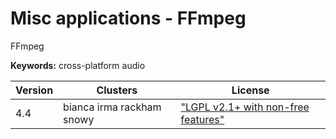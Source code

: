 # Misc applications - FFmpeg

FFmpeg

**Keywords:** cross-platform audio



| Version | Clusters | License |
| ------- | -------- | ------- |
| 4.4 | bianca irma rackham snowy | ["LGPL v2.1+ with non-free features"](https://ffmpeg.org/legal.html) |
